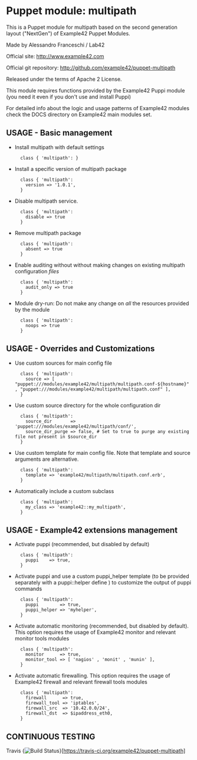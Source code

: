 # Puppet module: multipath

This is a Puppet module for multipath based on the second generation layout ("NextGen") of Example42 Puppet Modules.

Made by Alessandro Franceschi / Lab42

Official site: http://www.example42.com

Official git repository: http://github.com/example42/puppet-multipath

Released under the terms of Apache 2 License.

This module requires functions provided by the Example42 Puppi module (you need it even if you don't use and install Puppi)

For detailed info about the logic and usage patterns of Example42 modules check the DOCS directory on Example42 main modules set.


## USAGE - Basic management

* Install multipath with default settings

        class { 'multipath': }

* Install a specific version of multipath package

        class { 'multipath':
          version => '1.0.1',
        }

* Disable multipath service.

        class { 'multipath':
          disable => true
        }

* Remove multipath package

        class { 'multipath':
          absent => true
        }

* Enable auditing without without making changes on existing multipath configuration *files*

        class { 'multipath':
          audit_only => true
        }

* Module dry-run: Do not make any change on *all* the resources provided by the module

        class { 'multipath':
          noops => true
        }


## USAGE - Overrides and Customizations
* Use custom sources for main config file 

        class { 'multipath':
          source => [ "puppet:///modules/example42/multipath/multipath.conf-${hostname}" , "puppet:///modules/example42/multipath/multipath.conf" ], 
        }


* Use custom source directory for the whole configuration dir

        class { 'multipath':
          source_dir       => 'puppet:///modules/example42/multipath/conf/',
          source_dir_purge => false, # Set to true to purge any existing file not present in $source_dir
        }

* Use custom template for main config file. Note that template and source arguments are alternative. 

        class { 'multipath':
          template => 'example42/multipath/multipath.conf.erb',
        }

* Automatically include a custom subclass

        class { 'multipath':
          my_class => 'example42::my_multipath',
        }


## USAGE - Example42 extensions management 
* Activate puppi (recommended, but disabled by default)

        class { 'multipath':
          puppi    => true,
        }

* Activate puppi and use a custom puppi_helper template (to be provided separately with a puppi::helper define ) to customize the output of puppi commands 

        class { 'multipath':
          puppi        => true,
          puppi_helper => 'myhelper', 
        }

* Activate automatic monitoring (recommended, but disabled by default). This option requires the usage of Example42 monitor and relevant monitor tools modules

        class { 'multipath':
          monitor      => true,
          monitor_tool => [ 'nagios' , 'monit' , 'munin' ],
        }

* Activate automatic firewalling. This option requires the usage of Example42 firewall and relevant firewall tools modules

        class { 'multipath':       
          firewall      => true,
          firewall_tool => 'iptables',
          firewall_src  => '10.42.0.0/24',
          firewall_dst  => $ipaddress_eth0,
        }


## CONTINUOUS TESTING

Travis {<img src="https://travis-ci.org/example42/puppet-multipath.png?branch=master" alt="Build Status" />}[https://travis-ci.org/example42/puppet-multipath]

